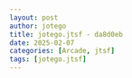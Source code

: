 ```yaml
---
layout: post
author: jotego
title: jotego.jtsf - da8d0eb
date: 2025-02-07
categories: [Arcade, jtsf]
tags: [jotego.jtsf]
---
```


